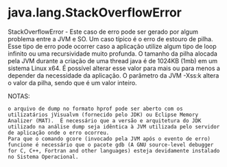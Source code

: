 java.lang.StackOverflowError
============================

StackOverflowError - Este caso de erro pode ser gerado por algum problema entre a JVM e SO. Um caso típico é o erro de estouro de pilha. Esse tipo de erro pode ocorrer caso a aplicação utilize algum tipo de loop infinito ou uma recursividade muito profunda. O tamanho da pilha alocada pela JVM durante a criação de uma thread java é de 1024KB (1mb) em um sistema Linux x64. É possível alterar esse valor para mais ou para menos a depender da necessidade da aplicação. O parâmetro da JVM -Xss:<n>k altera o valor da pilha, sendo que <n> é um valor inteiro.




NOTAS:

    o arquivo de dump no formato hprof pode ser aberto com os utilizatários jVisualvm (fornecido pelo JDK) ou Eclipse Memory Analizer (MAT).  É necessário que a versão e arquitetura do JDK utilizado na análise dump seja idêntica à JVM utilizada pelo servidor de aplicação onde o erro ocorreu.
    Para que o comando gcore (invocado pela JVM após o evento de erro) funcione é necessário que o pacote gdb (A GNU source-level debugger for C, C++, Fortran and other languages) esteja devidamente instalado no Sistema Operacional.


